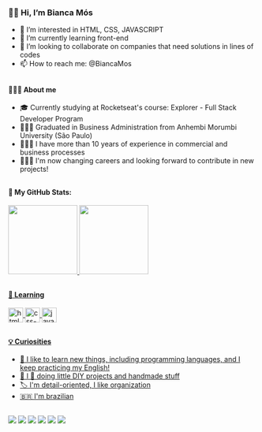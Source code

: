  ### 👋🏻 Hi, I’m Bianca Mós

- 👀 I’m interested in HTML, CSS, JAVASCRIPT
- 🌱 I’m currently learning front-end
- 🔭 I’m looking to collaborate on companies that need solutions in lines of codes
- 📫 How to reach me: @BiancaMos

##

#### 🙋🏻‍♀️ About me
- 🎓 Currently studying at Rocketseat's course: Explorer - Full Stack Developer Program 
- 👩🏻‍🎓 Graduated in Business Administration from Anhembi Morumbi University (São Paulo)
- 👩🏻‍💼 I have more than 10 years of experience in commercial and business processes
- 👩🏻‍💻 I'm now changing careers and looking forward to contribute in new projects!

##

#### 🤖 My GitHub Stats:
<a href="https://github.com/BiancaMos"> 
<img height="140em" src="https://github-readme-stats.vercel.app/api?username=biancamos&show_icons=true&theme=dracula&include_all_commits=true&count_private=true"/> 
<img height="140em" src="https://github-readme-stats.vercel.app/api/top-langs/?username=biancamos&layout=compact&langs_count=16&theme=dracula"/>
 
 ##
 
#### 📖 Learning

  <img align="center" alt="html-symbol" height="30" src="https://cdn.jsdelivr.net/gh/devicons/devicon/icons/html5/html5-original.svg" />
  <img align="center" alt="css-symbol" height="30" src="https://cdn.jsdelivr.net/gh/devicons/devicon/icons/css3/css3-original.svg" />
  <img align="center" alt="javascript-symbol" height="30" src="https://cdn.jsdelivr.net/gh/devicons/devicon/icons/javascript/javascript-original.svg" />
 
 ##

#### 💡 Curiosities
- 📝 I like to learn new things, including programming languages, and I keep practicing my English!
- 🧶 I 🤍 doing little DIY projects and handmade stuff 
- 🏷 I'm detail-oriented, I like organization 
- 🇧🇷 I'm brazilian 

 
 ##

 <div> 
  <a href="https://instagram.com/bianca_mos?igshid=YmMyMTA2M2Y=" target="_blank"><img src="https://img.shields.io/badge/-Instagram-%23E4405F?style=for-the-badge&logo=instagram&logoColor=white" target="_blank"></a>
 	<a href="https://twitter.com/mos_bianca" target="_blank"><img src="https://img.shields.io/badge/Twitter-1DA1F2?style=for-the-badge&logo=twitter&logoColor=white"></a>
 <a href="biancamos#3110" target="_blank"><img src="https://img.shields.io/badge/Discord-7289DA?style=for-the-badge&logo=discord&logoColor=white" target="_blank"></a> 
  <a href = "mailto:xxxxxxxxx@gmail.com"><img src="https://img.shields.io/badge/-Gmail-%23333?style=for-the-badge&logo=gmail&logoColor=white" target="_blank"></a>
  <a href="https://www.linkedin.com/in/bianca-mós/" target="_blank"><img src="https://img.shields.io/badge/-LinkedIn-%230077B5?style=for-the-badge&logo=linkedin&logoColor=white" target="_blank"></a> 
  <a href="https://github.com/BiancaMos" target="_blank"><img src="https://img.shields.io/badge/GitHub-100000?style=for-the-badge&logo=github&logoColor=white" target="_blank"></a> 
  
</div>
 
 


<!---
BiancaMos/BiancaMos is a ✨ special ✨ repository because its `README.md` (this file) appears on your GitHub profile.
You can click the Preview link to take a look at your changes.
--->
